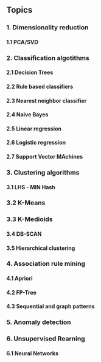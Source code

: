 ## Topics
### 1. Dimensionality reduction 
#### 1.1 PCA/SVD

### 2. Classification algotithms

#### 2.1 Decision Trees
#### 2.2 Rule based classifiers
#### 2.3 Nearest neighbor classifier
#### 2.4 Naive Bayes
#### 2.5 Linear regression
#### 2.6 Logistic regression
#### 2.7 Support Vector MAchines



### 3. Clustering algorithms
#### 3.1 LHS - MIN Hash
### 3.2 K-Means
### 3.3 K-Medioids
#### 3.4 DB-SCAN
#### 3.5 Hierarchical clustering

### 4. Association rule mining
#### 4.1 Apriori
#### 4.2 FP-Tree
#### 4.3 Sequential and graph patterns

### 5. Anomaly detection

### 6. Unsupervised Rearning
#### 6.1 Neural Networks

